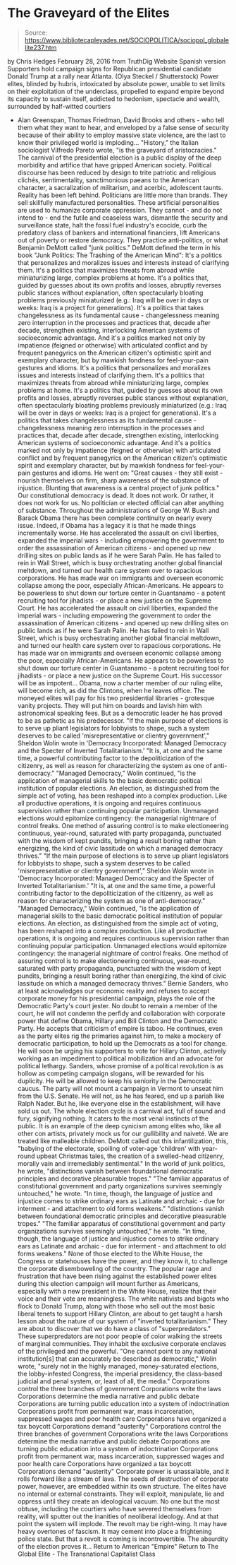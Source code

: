 # The Graveyard of the Elites

> Source: https://www.bibliotecapleyades.net/SOCIOPOLITICA/sociopol_globalelite237.htm

by Chris Hedges February 28, 2016
from TruthDig Website
Spanish version
Supporters hold campaign signs for
Republican presidential candidate Donald Trump
at a rally near Atlanta.
(Olya Steckel / Shutterstock)
Power elites, blinded by hubris,
intoxicated by absolute power,
unable to set limits on their exploitation of the underclass,
propelled to expand empire beyond its capacity to sustain itself,
addicted to hedonism, spectacle and wealth,
surrounded by half-witted courtiers
- Alan Greenspan, Thomas Friedman, David Brooks and others -
who tell them what they want to hear,
and enveloped by a false sense of security
because of their ability to employ massive state violence,
are the last to know their privileged world
is imploding...
"History," the Italian sociologist Vilfredo Pareto wrote, "is the graveyard of aristocracies."
The carnival of the presidential election is a public display of the deep morbidity and artifice that have gripped American society.
Political discourse has been reduced by design to trite patriotic and religious clichés, sentimentality, sanctimonious paeans to the American character, a sacralization of militarism, and acerbic, adolescent taunts.
Reality has been left behind.
Politicians are little more than brands. They sell skillfully manufactured personalities. These artificial personalities are used to humanize corporate oppression.
They cannot - and do not intend to - end the futile and ceaseless wars, dismantle the security and surveillance state, halt the fossil fuel industry's ecocide, curb the predatory class of bankers and international financiers, lift Americans out of poverty or restore democracy.
They practice anti-politics, or what Benjamin DeMott called "junk politics."
DeMott defined the term in his book "Junk Politics: The Trashing of the American Mind":
It's a politics that personalizes and moralizes issues and interests instead of clarifying them. It's a politics that maximizes threats from abroad while miniaturizing large, complex problems at home. It's a politics that, guided by guesses about its own profits and losses, abruptly reverses public stances without explanation, often spectacularly bloating problems previously miniaturized (e.g.: Iraq will be over in days or weeks: Iraq is a project for generations). It's a politics that takes changelessness as its fundamental cause - changelessness meaning zero interruption in the processes and practices that, decade after decade, strengthen existing, interlocking American systems of socioeconomic advantage. And it's a politics marked not only by impatience (feigned or otherwise) with articulated conflict and by frequent panegyrics on the American citizen's optimistic spirit and exemplary character, but by mawkish fondness for feel-your-pain gestures and idioms.
It's a politics that personalizes and moralizes issues and interests instead of clarifying them.
It's a politics that maximizes threats from abroad while miniaturizing large, complex problems at home.
It's a politics that, guided by guesses about its own profits and losses, abruptly reverses public stances without explanation, often spectacularly bloating problems previously miniaturized (e.g.: Iraq will be over in days or weeks: Iraq is a project for generations).
It's a politics that takes changelessness as its fundamental cause - changelessness meaning zero interruption in the processes and practices that, decade after decade, strengthen existing, interlocking American systems of socioeconomic advantage.
And it's a politics marked not only by impatience (feigned or otherwise) with articulated conflict and by frequent panegyrics on the American citizen's optimistic spirit and exemplary character, but by mawkish fondness for feel-your-pain gestures and idioms.
He went on:
"Great causes - they still exist - nourish themselves on firm, sharp awareness of the substance of injustice. Blunting that awareness is a central project of junk politics."
Our constitutional democracy is dead. It does not work. Or rather, it does not work for us.
No politician or elected official can alter anything of substance. Throughout the administrations of George W. Bush and Barack Obama there has been complete continuity on nearly every issue.
Indeed, if Obama has a legacy it is that he made things incrementally worse.
He has accelerated the assault on civil liberties, expanded the imperial wars - including empowering the government to order the assassination of American citizens - and opened up new drilling sites on public lands as if he were Sarah Palin. He has failed to rein in Wall Street, which is busy orchestrating another global financial meltdown, and turned our health care system over to rapacious corporations. He has made war on immigrants and overseen economic collapse among the poor, especially African-Americans. He appears to be powerless to shut down our torture center in Guantanamo - a potent recruiting tool for jihadists - or place a new justice on the Supreme Court.
He has accelerated the assault on civil liberties, expanded the imperial wars - including empowering the government to order the assassination of American citizens - and opened up new drilling sites on public lands as if he were Sarah Palin.
He has failed to rein in Wall Street, which is busy orchestrating another global financial meltdown, and turned our health care system over to rapacious corporations.
He has made war on immigrants and overseen economic collapse among the poor, especially African-Americans.
He appears to be powerless to shut down our torture center in Guantanamo - a potent recruiting tool for jihadists - or place a new justice on the Supreme Court.
His successor will be as impotent...
Obama, now a charter member of our ruling elite, will become rich, as did the Clintons, when he leaves office. The moneyed elites will pay for his two presidential libraries - grotesque vanity projects.
They will put him on boards and lavish him with astronomical speaking fees.
But as a democratic leader he has proved to be as pathetic as his predecessor.
"If the main purpose of elections is to serve up pliant legislators for lobbyists to shape, such a system deserves to be called 'misrepresentative or clientry government'," Sheldon Wolin wrote in 'Democracy Incorporated: Managed Democracy and the Specter of Inverted Totalitarianism.' "It is, at one and the same time, a powerful contributing factor to the depoliticization of the citizenry, as well as reason for characterizing the system as one of anti-democracy." "Managed Democracy," Wolin continued, "is the application of managerial skills to the basic democratic political institution of popular elections. An election, as distinguished from the simple act of voting, has been reshaped into a complex production. Like all productive operations, it is ongoing and requires continuous supervision rather than continuing popular participation. Unmanaged elections would epitomize contingency: the managerial nightmare of control freaks. One method of assuring control is to make electioneering continuous, year-round, saturated with party propaganda, punctuated with the wisdom of kept pundits, bringing a result boring rather than energizing, the kind of civic lassitude on which a managed democracy thrives."
"If the main purpose of elections is to serve up pliant legislators for lobbyists to shape, such a system deserves to be called 'misrepresentative or clientry government'," Sheldon Wolin wrote in 'Democracy Incorporated: Managed Democracy and the Specter of Inverted Totalitarianism.'
"It is, at one and the same time, a powerful contributing factor to the depoliticization of the citizenry, as well as reason for characterizing the system as one of anti-democracy."
"Managed Democracy," Wolin continued, "is the application of managerial skills to the basic democratic political institution of popular elections.
An election, as distinguished from the simple act of voting, has been reshaped into a complex production. Like all productive operations, it is ongoing and requires continuous supervision rather than continuing popular participation.
Unmanaged elections would epitomize contingency: the managerial nightmare of control freaks.
One method of assuring control is to make electioneering continuous, year-round, saturated with party propaganda, punctuated with the wisdom of kept pundits, bringing a result boring rather than energizing, the kind of civic lassitude on which a managed democracy thrives."
Bernie Sanders, who at least acknowledges our economic reality and refuses to accept corporate money for his presidential campaign, plays the role of the Democratic Party's court jester.
No doubt to remain a member of the court, he will not condemn the perfidy and collaboration with corporate power that define Obama, Hillary and Bill Clinton and the Democratic Party.
He accepts that criticism of empire is taboo. He continues, even as the party elites rig the primaries against him, to make a mockery of democratic participation, to hold up the Democrats as a tool for change.
He will soon be urging his supporters to vote for Hillary Clinton, actively working as an impediment to political mobilization and an advocate for political lethargy.
Sanders, whose promise of a political revolution is as hollow as competing campaign slogans, will be rewarded for his duplicity. He will be allowed to keep his seniority in the Democratic caucus. The party will not mount a campaign in Vermont to unseat him from the U.S. Senate.
He will not, as he has feared, end up a pariah like Ralph Nader. But he, like everyone else in the establishment, will have sold us out.
The whole election cycle is a carnival act, full of sound and fury, signifying nothing. It caters to the most venal instincts of the public. It is an example of the deep cynicism among elites who, like all other con artists, privately mock us for our gullibility and naiveté.
We are treated like malleable children.
DeMott called out this infantilization, this,
"babying of the electorate, spoiling of voter-age 'children' with year-round upbeat Christmas tales, the creation of a swelled-head citizenry, morally vain and irremediably sentimental."
In the world of junk politics, he wrote,
"distinctions vanish between foundational democratic principles and decorative pleasurable tropes." "The familiar apparatus of constitutional government and party organizations survives seemingly untouched," he wrote. "In time, though, the language of justice and injustice comes to strike ordinary ears as Latinate and archaic - due for interment - and attachment to old forms weakens."
"distinctions vanish between foundational democratic principles and decorative pleasurable tropes."
"The familiar apparatus of constitutional government and party organizations survives seemingly untouched," he wrote.
"In time, though, the language of justice and injustice comes to strike ordinary ears as Latinate and archaic - due for interment - and attachment to old forms weakens."
None of those elected to the White House, the Congress or statehouses have the power, and they know it, to challenge the corporate disemboweling of the country.
The popular rage and frustration that have been rising against the established power elites during this election campaign will mount further as Americans, especially with a new president in the White House, realize that their voice and their vote are meaningless.
The white nativists and bigots who flock to Donald Trump, along with those who sell out the most basic liberal tenets to support Hillary Clinton, are about to get taught a harsh lesson about the nature of our system of "inverted totalitarianism."
They are about to discover that we do have a class of "superpredators." These superpredators are not poor people of color walking the streets of marginal communities.
They inhabit the exclusive corporate enclaves of the privileged and the powerful.
"One cannot point to any national institution[s] that can accurately be described as democratic," Wolin wrote, "surely not in the highly managed, money-saturated elections, the lobby-infested Congress, the imperial presidency, the class-based judicial and penal system, or, least of all, the media."
Corporations control the three branches of government Corporations write the laws Corporations determine the media narrative and public debate Corporations are turning public education into a system of indoctrination Corporations profit from permanent war, mass incarceration, suppressed wages and poor health care Corporations have organized a tax boycott Corporations demand "austerity"
Corporations control the three branches of government
Corporations write the laws
Corporations determine the media narrative and public debate
Corporations are turning public education into a system of indoctrination
Corporations profit from permanent war, mass incarceration, suppressed wages and poor health care
Corporations have organized a tax boycott
Corporations demand "austerity"
Corporate power is unassailable, and it rolls forward like a stream of lava.
The seeds of destruction of corporate power, however, are embedded within its own structure.
The elites have no internal or external constraints. They will exploit, manipulate, lie and oppress until they create an ideological vacuum. No one but the most obtuse, including the courtiers who have severed themselves from reality, will sputter out the inanities of neoliberal ideology.
And at that point the system will implode.
The revolt may be right-wing. It may have heavy overtones of fascism. It may cement into place a frightening police state. But that a revolt is coming is incontrovertible.
The absurdity of the election proves it...
Return to American "Empire"
Return to The Global Elite - The Transnational Capitalist Class
